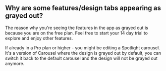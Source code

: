 ## Why are some features/design tabs appearing as grayed out?

The reason why you're seeing the features in the app as grayed out is because you are on the free plan. Feel free to start your 14 day trial to explore and enjoy other features.

If already in a Pro plan or higher - you might be editing a Spotlight carousel. It's a version of Carousel where the design is grayed out by default, you can switch it back to the default carousel and the design will not be grayed out anymore.